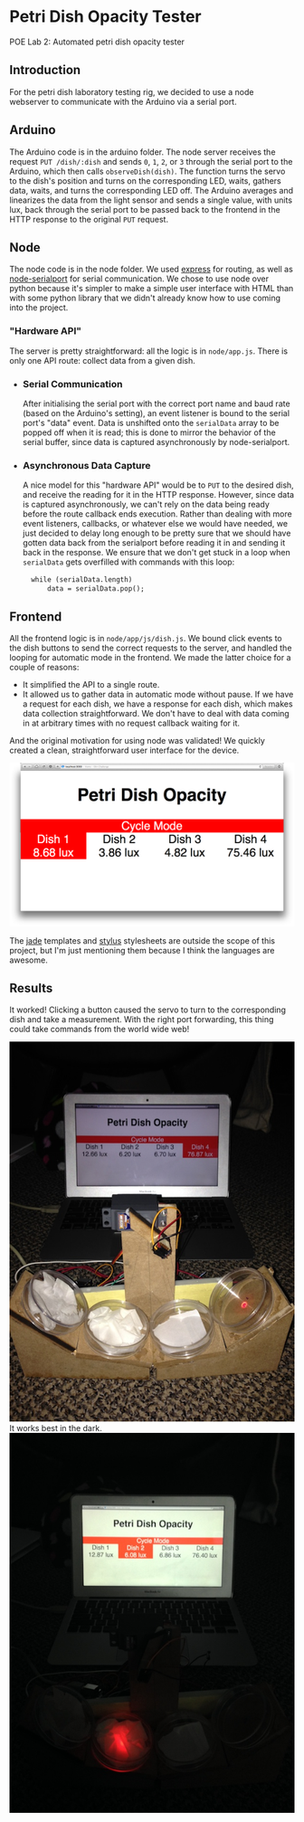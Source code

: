 Petri Dish Opacity Tester
==========

POE Lab 2: Automated petri dish opacity tester

## Introduction

For the petri dish laboratory testing rig, we decided to use a node webserver to communicate with the Arduino via a serial port.

## Arduino

The Arduino code is in the arduino folder. The node server receives the request `PUT /dish/:dish` and sends `0`, `1`, `2`, or `3` through the serial port to the Arduino, which then calls `observeDish(dish)`. The function turns the servo to the dish's position and turns on the corresponding LED, waits, gathers data, waits, and turns the corresponding LED off. The Arduino averages and linearizes the data from the light sensor and sends a single value, with units lux, back through the serial port to be passed back to the frontend in the HTTP response to the original `PUT` request.

## Node

The node code is in the node folder. We used [express](https://github.com/visionmedia/express) for routing, as well as [node-serialport](https://github.com/voodootikigod/node-serialport) for serial communication. We chose to use node over python because it's simpler to make a simple user interface with HTML than with some python library that we didn't already know how to use coming into the project.

### "Hardware API"

The server is pretty straightforward: all the logic is in `node/app.js`. There is only one API route: collect data from a given dish.

- ### Serial Communication

	After initialising the serial port with the correct port name and baud rate (based on the Arduino's setting), an event listener is bound to the serial port's "data" event. Data is unshifted onto the `serialData` array to be popped off when it is read; this is done to mirror the behavior of the serial buffer, since data is captured asynchronously by node-serialport.

- ### Asynchronous Data Capture

	A nice model for this "hardware API" would be to `PUT` to the desired dish, and receive the reading for it in the HTTP response. However, since data is captured asynchronously, we can't rely on the data being ready before the route callback ends execution. Rather than dealing with more event listeners, callbacks, or whatever else we would have needed, we just decided to delay long enough to be pretty sure that we should have gotten data back from the serialport before reading it in and sending it back in the response. We ensure that we don't get stuck in a loop when `serialData` gets overfilled with commands with this loop:

		while (serialData.length)
			data = serialData.pop();
			
## Frontend

All the frontend logic is in `node/app/js/dish.js`. We bound click events to the dish buttons to send the correct requests to the server, and handled the looping for automatic mode in the frontend. We made the latter choice for a couple of reasons:

- It simplified the API to a single route.
- It allowed us to gather data in automatic mode without pause. If we have a request for each dish, we have a response for each dish, which makes data collection straightforward. We don't have to deal with data coming in at arbitrary times with no request callback waiting for it.

And the original motivation for using node was validated! We quickly created a clean, straightforward user interface for the device.

![Automated petri dish tester user interface](img/UI.png)

The [jade](https://github.com/visionmedia/jade) templates and [stylus](https://github.com/LearnBoost/stylus) stylesheets are outside the scope of this project, but I'm just mentioning them because I think the languages are awesome. 

## Results

It worked! Clicking a button caused the servo to turn to the corresponding dish and take a measurement. With the right port forwarding, this thing could take commands from the world wide web!

![The scanner in action!](img/demo-light.jpg)
It works best in the dark.
![The scanner in action!](img/demo-dark.jpg)
